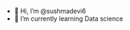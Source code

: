 - 👋 Hi, I’m @sushmadevi6
- 🌱 I’m currently learning Data science

<!---
sushmadevi6/sushmadevi6 is a ✨ special ✨ repository because its `README.md` (this file) appears on your GitHub profile.
You can click the Preview link to take a look at your changes.
--->
